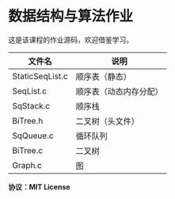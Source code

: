 # 数据结构与算法作业

这是该课程的作业源码，欢迎借鉴学习。

| 文件名          | 说明                   |
| --------------- | ---------------------- |
| StaticSeqList.c | 顺序表（静态）         |
| SeqList.c       | 顺序表（动态内存分配） |
| SqStack.c       | 顺序栈                 |
| BiTree.h        | 二叉树（头文件）       |
| SqQueue.c       | 循环队列               |
| BiTree.c        | 二叉树                 |
| Graph.c         | 图                     |

**协议：MIT License**